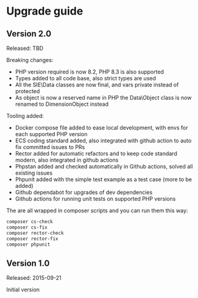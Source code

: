 # Upgrade guide

## Version 2.0

Released: TBD

Breaking changes:
- PHP version required is now 8.2, PHP 8.3 is also supported
- Types added to all code base, also strict types are used
- All the SIE\Data classes are now final, and vars private instead of protected
- As object is now a reserved name in PHP the Data\Object class is now renamed to DimensionObject instead

Tooling added:
- Docker compose file added to ease local development, with envs for each supported PHP version
- ECS coding standard added, also integrated with github action to auto fix committed issues to PRs
- Rector added for automatic refactors and to keep code standard modern, also integrated in github actions
- Phpstan added and checked automatically in Github actions, solved all existing issues
- Phpunit added with the simple test example as a test case (more to be added)
- Github dependabot for upgrades of dev dependencies
- Github actions for running unit tests on supported PHP versions

The are all wrapped in composer scripts and you can run them this way:
```bash
composer cs-check
composer cs-fix
composer rector-check
composer rector-fix
composer phpunit
```

## Version 1.0

Released: 2015-09-21

Initial version